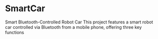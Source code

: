 # SmartCar
Smart Bluetooth-Controlled Robot Car This project features a smart robot car controlled via Bluetooth from a mobile phone, offering three key functions
